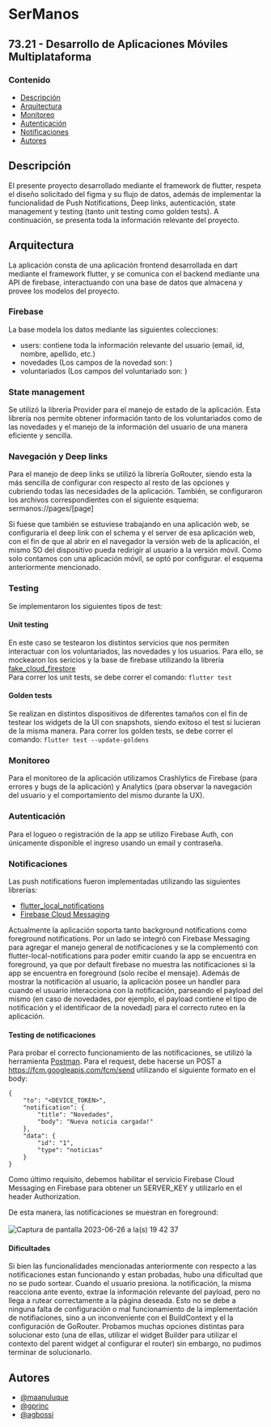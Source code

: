 
# SerManos

## 73.21 - Desarrollo de Aplicaciones Móviles Multiplataforma


### Contenido

- [Descripción](#descripción)
- [Arquitectura](#arquitectura)
- [Monitoreo](#monitoreo)
- [Autenticación](#autenticación)
- [Notificaciones](#notificaciones)
- [Autores](#autores)

## Descripción

El presente proyecto desarrollado mediante el framework de flutter, respeta el diseño solicitado del figma y su flujo de datos, además de implementar la funcionalidad de Push Notifications, Deep links, autenticación, state management y testing (tanto unit testing como golden tests). A continuación, se presenta toda la información relevante del proyecto.

## Arquitectura

La aplicación consta de una aplicación frontend desarrollada en dart mediante el framework flutter, y se comunica con el backend mediante una API de firebase, interactuando con una base de datos que almacena y provee los modelos del proyecto.

### Firebase

La base modela los datos mediante las siguientes colecciones:
- users: contiene toda la información relevante del usuario (email, id, nombre, apellido, etc.)
- novedades (Los campos de la novedad son: )
- voluntariados (Los campos del voluntariado son: )

### State management
Se utilizó la librería Provider para el manejo de estado de la aplicación. Esta librería nos permite obtener información tanto de los voluntariados como de las novedades y el manejo de la información del usuario de una manera eficiente y sencilla. 

### Navegación y Deep links
Para el manejo de deep links se utilizó la librería GoRouter, siendo esta la más sencilla de configurar con respecto al resto de las opciones y cubriendo todas las necesidades de la aplicación. 
También, se configuraron los archivos correspondientes con el siguiente esquema:
sermanos://pages/[page]

Si fuese que también se estuviese trabajando en una aplicación web, se configuraría el deep link con el schema y el server de esa aplicación web, con el fin de que al abrir en el navegador la versión web de la aplicación, el mismo SO del dispositivo pueda redirigir al usuario a la versión móvil. Como solo contamos con una aplicación móvil, se optó por configurar. el esquema anteriormente mencionado. 

### Testing

Se implementaron los siguientes tipos de test:
#### Unit testing
En este caso se testearon los distintos servicios que nos permiten interactuar con los voluntariados, las novedades y los usuarios. Para ello, se mockearon los sericios y la base de firebase utilizando la librería [fake_cloud_firestore](https://pub.dev/packages/fake_cloud_firestore/example)<br />
Para correr los unit tests, se debe correr el comando:
`flutter test`

#### Golden tests
Se realizan en distintos dispositivos de diferentes tamaños con el fin de testear los widgets de la UI con snapshots, siendo exitoso el test si lucieran de la misma manera. 
Para correr los golden tests, se debe correr el comando:
`flutter test --update-goldens`

### Monitoreo
Para el monitoreo de la aplicación utilizamos Crashlytics de Firebase (para errores y bugs de la aplicación) y Analytics (para observar la navegación del usuario y el comportamiento del mismo durante la UX).

### Autenticación
Para el logueo o registración de la app se utilizo Firebase Auth, con únicamente disponible el ingreso usando un email y contraseña.

### Notificaciones

Las push notifications fueron implementadas utilizando las siguientes librerías:
- [flutter_local_notifications](https://pub.dev/packages/flutter_local_notifications)
- [Firebase Cloud Messaging](https://firebase.google.com/docs/cloud-messaging?hl=es-419)

Actualmente la aplicación soporta tanto background notifications como foreground notifications. 
Por un lado se integró con Firebase Messaging para agregar el manejo general de notificaciones y se la complementó con flutter-local-notifications para poder emitir cuando la app se encuentra en foreground, ya que por default firebase no muestra las notificaciones si la app se encuentra en foreground (solo recibe el mensaje). Además de mostrar la notificación al usuario, la aplicación posee un handler para cuando el usuario interacciona con la notificación, parseando el payload del mismo (en caso de novedades, por ejemplo, el payload contiene el tipo de notificación y el identificaor de la novedad) para el correcto ruteo en la aplicación.

#### Testing de notificaciones
Para probar el correcto funcionamiento de las notificaciones, se utilizó la herramienta [Postman](https://www.postman.com/). Para el request, debe hacerse un POST a https://fcm.googleapis.com/fcm/send utilizando el siguiente formato en el body:  <br />
```
{
    "to": "<DEVICE_TOKEN>",
    "notification": {
        "title": "Novedades",
        "body": "Nueva noticia cargada!"
    },
    "data": {
        "id": "1",
        "type": "noticias"
    }
}
```
Como último requisito, debemos habilitar el servicio Firebase Cloud Messaging en Firebase para obtener un SERVER_KEY y utilizarlo en el header Authorization.

De esta manera, las notificaciones se muestran en foreground: <br />
<br />
![Captura de pantalla 2023-06-26 a la(s) 19 42 37](https://github.com/gprinc/flutter-tp-1c-2023/assets/37815318/3adc8aad-76b2-486e-9092-4faa4ae14ba2)



#### Dificultades
Si bien las funcionalidades mencionadas anteriormente con respecto a las notificaciones estan funcionando y estan probadas, hubo una dificultad que no se pudo sortear. Cuando el usuario presiona. la notificación, la misma reacciona ante evento, extrae la información relevante del payload, pero no llega a rutear correctamente a la página deseada. Esto no se debe a ninguna falta de configuración o mal funcionamiento de la implementación de notifiaciones, sino a un inconveniente con el BuildContext y el la configuración de GoRouter. Probamos muchas opciones distintas para solucionar esto (una de ellas, utilizar el widget Builder para utilizar el contexto del parent widget al configurar el router) sin embargo, no pudimos terminar de solucionarlo. 


## Autores

- [@maanuluque](https://github.com/maanuluque)
- [@gprinc](https://github.com/gprinc)
- [@agbossi](https://github.com/agbossi)


